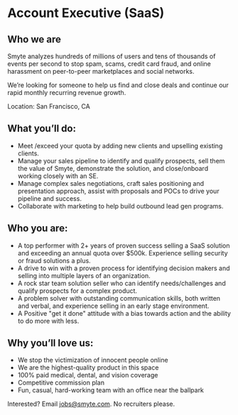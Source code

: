 # Account Executive (SaaS) 

## Who we are

Smyte analyzes hundreds of millions of users and tens of thousands of events per second to stop spam, scams, credit card fraud, and online harassment on peer-to-peer marketplaces and social networks.

We’re looking for someone to help us find and close deals and continue our rapid monthly recurring revenue growth.

Location: San Francisco, CA


## What you’ll do:  

* Meet /exceed your quota by adding new clients and upselling existing clients.
* Manage your sales pipeline to identify and qualify prospects, sell them the value of Smyte, demonstrate the solution, and close/onboard working closely with an SE.  
* Manage complex sales negotiations, craft sales positioning and presentation approach, assist with proposals and POCs to drive your pipeline and success.
* Collaborate with marketing to help build outbound lead gen programs.  

## Who you are: 

* A top performer with 2+ years of proven success selling a SaaS solution and exceeding an annual quota over $500k. Experience selling security or fraud solutions a plus. 
* A drive to win with a proven process for identifying decision makers and selling into multiple layers of an organization. 
* A rock star team solution seller who can identify needs/challenges and qualify prospects for a complex product.  
* A problem solver with outstanding communication skills, both written and verbal, and experience selling in an early stage environment. 
* A Positive "get it done" attitude with a bias towards action and the ability to do more with less.


## Why you’ll love us:

* We stop the victimization of innocent people online
* We are the highest-quality product in this space
* 100% paid medical, dental, and vision coverage
* Competitive commission plan 
* Fun, casual, hard-working team with an office near the ballpark 

Interested? Email jobs@smyte.com. No recruiters please.

